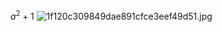 $a^2+1$
![1f120c309849dae891cfce3eef49d51.jpg](http://localhost:8080/webapps/img/2022-06-21T17:31:48.188935-20327ce3-5963-401f-b7a6-06cf4b2d229d-1f120c309849dae891cfce3eef49d51.jpg)